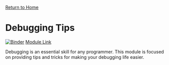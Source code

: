[Return to Home](https://anthony-agbay.github.io/python-resource-guide)

# Debugging Tips

[![Binder](https://mybinder.org/badge_logo.svg)](https://mybinder.org/v2/gh/anthony-agbay/python-resource-guide/master?filepath=notebooks%2Fdebugging-tips.ipynb)
[Module Link](https://colab.research.google.com/drive/1GLliH40da7_-TIeeTmljWMM6z5p9tF6x?usp=sharing)

Debugging is an essential skill for any programmer. This module is focused on providing tips and tricks for making your debugging life easier.
